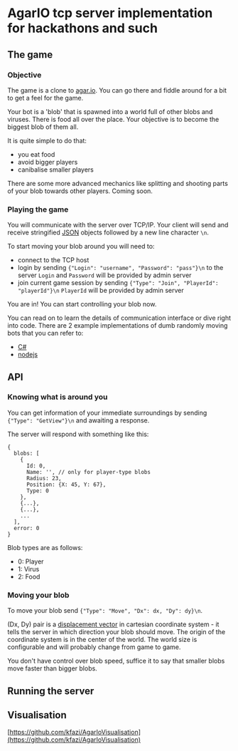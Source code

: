 # AgarIO tcp server implementation for hackathons and such

## The game

### Objective

The game is a clone to [agar.io](http://agar.io/). You can go there and fiddle around
for a bit to get a feel for the game.

Your bot is a 'blob' that is spawned into a world full of other blobs and viruses.
There is food all over the place. Your objective is to become the biggest blob of them all.

It is quite simple to do that: 
- you eat food 
- avoid bigger players
- canibalise smaller players

There are some more advanced mechanics like splitting and shooting parts of your blob
towards other players. Coming soon.

### Playing the game

You will communicate with the server over TCP/IP. Your client will send and receive stringified
[JSON](https://www.json.org/) objects followed by a new line character `\n`.

To start moving your blob around you will need to: 
- connect to the TCP host
- login by sending `{"Login": "username", "Password": "pass"}\n` to the server
  `Login` and `Password` will be provided by admin server
- join current game session by sending `{"Type": "Join", "PlayerId": "playerId"}\n`
  `PlayerId` will be provided by admin server

You are in! You can start controlling your blob now.

You can read on to learn the details of communication interface or dive right into code.
There are 2 example implementations of dumb randomly moving bots that you can refer to:
- [C#](./AgarIo.ClientExample/Program.cs)
- [nodejs](./nodeJS.ClientExample/index.js)

## API

### Knowing what is around you

You can get information of your immediate surroundings by sending `{"Type": "GetView"}\n` and
awaiting a response.

The server will respond with something like this:
```
{
  blobs: [
    {
      Id: 0,
      Name: '', // only for player-type blobs
      Radius: 23,
      Position: {X: 45, Y: 67},
      Type: 0
    },
    {...},
    {...},
    ...
  ],
  error: 0
}
```

Blob types are as follows: 
- 0: Player
- 1: Virus
- 2: Food

### Moving your blob

To move your blob send `{"Type": "Move", "Dx": dx, "Dy": dy}\n`.

(Dx, Dy) pair is a [displacement vector](https://en.wikipedia.org/wiki/Displacement_(vector)) in
cartesian coordinate system - it tells the server in which direction your blob should move. The
origin of the coordinate system is in the center of the world. The world size is configurable and
will probably change from game to game.

You don't have control over blob speed, suffice it to say that smaller blobs move faster 
than bigger blobs.

## Running the server

## Visualisation

[https://github.com/kfazi/AgarIoVisualisation](https://github.com/kfazi/AgarIoVisualisation)
